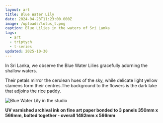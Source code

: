 ```yaml
---
layout: art
title: Blue Water Lily
date: 2024-04-23T11:23:00.000Z
image: /uploads/lotus_t.png
caption: Blue Lilies in the waters of Sri Lanka
tags:
  - art
  - triptych
  - t-series
updated: 2025-10-30
---
```

In Sri Lanka, we observe the Blue Water Lilies gracefully adorning the shallow waters.

Their petals mirror the cerulean hues of the sky, while delicate light yellow stamens form their centres.The background to the flowers is the dark lake that adjoins the rice paddy.

![Blue Water Lily in the studio](https://live.staticflickr.com/65535/53673210841_b6bb876417_h_d.jpg "Blue Water Lily in the studio")

**UV varnished archival ink on fine art paper bonded to 3 panels 350mm x 566mm, bolted together - overall 1482mm x 566mm**

